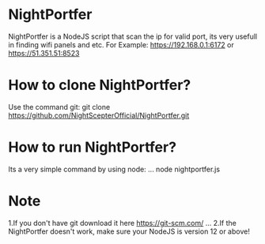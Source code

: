 # NightPortfer
NightPortfer is a NodeJS script that scan the ip for valid port, its very usefull in finding wifi panels and etc. For Example: https://192.168.0.1:6172 or https://51.351.51:8523

# How to clone NightPortfer?
Use the command git:
git clone https://github.com/NightScepterOfficial/NightPortfer.git

# How to run NightPortfer?
Its a very simple command by using node:
...
node nightportfer.js

# Note
1.If you don't have git download it here https://git-scm.com/
...
2.If the NightPortfer doesn't work, make sure your NodeJS is version 12 or above!

